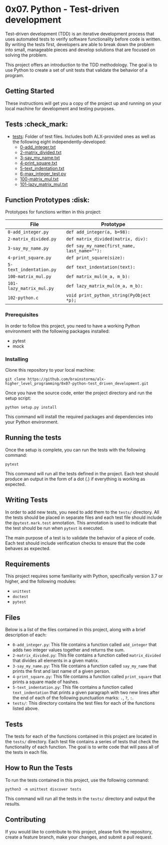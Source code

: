 # 0x07. Python - Test-driven development

Test-driven development (TDD) is an iterative development process that uses automated tests to verify software functionality before code is written. By writing the tests first, developers are able to break down the problem into small, manageable pieces and develop solutions that are focused on solving the problem.

This project offers an introduction to the TDD methodology. The goal is to use Python to create a set of unit tests that validate the behavior of a program.

## Getting Started

These instructions will get you a copy of the project up and running on your local machine for development and testing purposes. 

## Tests :check_mark:

* [tests](./tests): Folder of test files. Includes both ALX-provided ones as well as the following eight independently-developed:
  * [0-add_integer.txt](./tests/0-add_integer.txt)
  * [2-matrix_divided.txt](./tests/2-matrix_divided.txt)
  * [3-say_my_name.txt](./tests/3-say_my_name.txt)
  * [4-print_square.txt](./tests/4-print_square.txt)
  * [5-text_indentation.txt](./tests/text_indentation.txt)
  * [6-max_integer_test.py](./tests/6-max_integer_test.py)
  * [100-matrix_mul.txt](./tests/100-matrix_mul.txt)
  * [101-lazy_matrix_mul.txt](./tests/101-lazy_matrix_mul.txt)

## Function Prototypes :disk:

Prototypes for functions written in this project:

| File                     | Prototype                                    |
| ------------------------ | -------------------------------------------- |
| `0-add_integer.py`       | `def add_integer(a, b=98):`                  |
| `2-matrix_divided.py`    | `def matrix_divided(matrix, div):`           |
| `3-say_my_name.py`       | `def say_my_name(first_name, last_name=""):` |
| `4-print_square.py`      | `def print_square(size):`                    |
| `5-text_indentation.py`  | `def text_indentation(text):`                |
| `100-matrix_mul.py`      | `def matrix_mul(m_a, m_b):`                  |
| `101-lazy_matrix_mul.py` | `def lazy_matrix_mul(m_a, m_b):`             |
| `102-python.c`           | `void print_python_string(PyObject *p);`     |

### Prerequisites

In order to follow this project, you need to have a working Python environment with the following packages installed:

* pytest 
* mock

### Installing

Clone this repository to your local machine: 

```
git clone https://github.com/brainstorma/alx-higher_level_programming/0x07-python-test_driven_development.git
```

Once you have the source code, enter the project directory and run the setup script:

```
python setup.py install
```

This command will install the required packages and dependencies into your Python environment.

## Running the tests

Once the setup is complete, you can run the tests with the following command:

```
pytest
```

This command will run all the tests defined in the project. Each test should produce an output in the form of a dot (.) if everything is working as expected.

## Writing Tests

In order to add new tests, you need to add them to the `tests/` directory. All the tests should be placed in separate files and each test file should include the `@pytest.mark.test` annotation. This annotation is used to indicate that the test should be run when `pytest` is executed.

The main purpose of a test is to validate the behavior of a piece of code. Each test should include verification checks to ensure that the code behaves as expected.

## Requirements

This project requires some familiarity with Python, specifically version 3.7 or higher, and the following modules: 
- `unittest`
- `doctest`
- `pytest`

## Files

Below is a list of the files contained in this project, along with a brief description of each:

- `0-add_integer.py`: This file contains a function called `add_integer` that adds two integer values together and returns the sum. 
- `2-matrix_divided.py`: This file contains a function called `matrix_divided` that divides all elements in a given matrix. 
- `3-say_my_name.py`: This file contains a function called `say_my_name` that prints the first and last name of a given person. 
- `4-print_square.py`: This file contains a function called `print_square` that prints a square made of hashes. 
- `5-text_indentation.py`: This file contains a function called `text_indentation` that prints a given paragraph with two new lines after the end of each of the following punctuation marks: `.`, `?`, `:`. 
- `tests/`: This directory contains the test files for each of the functions listed above.

## Tests

The tests for each of the functions contained in this project are located in the `tests/` directory. Each test file contains a series of tests that check the functionality of each function. The goal is to write code that will pass all of the tests in each file.

## How to Run the Tests

To run the tests contained in this project, use the following command:

```
python3 -m unittest discover tests
```

This command will run all the tests in the `tests/` directory and output the results.

## Contributing

If you would like to contribute to this project, please fork the repository, create a feature branch, make your changes, and submit a pull request.
